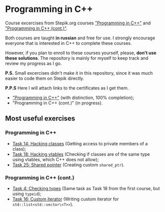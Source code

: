 # Programming in C++

Course excercises from Stepik.org courses ["Programming in C++"](https://stepik.org/course/7) and ["Programming in C++ (cont.)"](https://stepik.org/course/3206).

Both courses are taught **in russian** and free for use. I strongly encourage everyone that is interested in C++ to complete these courses.

However, if you plan to enroll to these courses yourself, please, **don't use these solutions**. The repository is mainly for myself to keep track and review my progress as I go.

**P.S.** Small excercises didn't make it in this repository, since it was much easier to code them on Stepik directly.

**P.P.S** Here I will attach links to the certificates as I get them.

- ["Programming in C++"](https://stepik.org/certificate/d86f5e6fa0420df1440e14f759a89a5a3e558e41.pdf) (with distinction, 100% completion);
- "Programming in C++ (cont.)" (in progress).

## Most useful exercises

### Programming in C++

- [Task 14: Hacking classes](./programming_in_cpp/task_14_hacking_class/main.cpp) (Getting access to private members of a class);
- [Task 18: Hacking vtables](./programming_in_cpp/task_18_hacking_vtables/main.cpp) (Checking if classes are of the same type using vtables, which C++ does not allow);
- [Task 25: Shared pointer](./programming_in_cpp/task_25_smart_pointer_shared/main.cpp) (Creating custom `shared_ptr`).

### Programming in C++ (cont.)

- [Task 4: Checking types](./programming_in_cpp_cont/task_4_checking_types/main.cpp) (Same task as Task 18 from the first course, but using `typeid`);
- [Task 16: Custom iterator](./programming_in_cpp_cont/task_16_custom_iterator/main.cpp) (Writing custom iterator for `std::list<std::vector\<T>>`).
